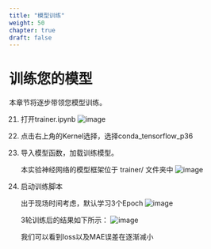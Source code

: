 ```yaml
---
title: "模型训练"
weight: 50
chapter: true
draft: false
---
```


# 训练您的模型    

本章节将逐步带领您模型训练。

21.	打开trainer.ipynb
     ![image](/images/pngs/025.png)
22.	点击右上角的Kernel选择，选择conda_tensorflow_p36

23.	导入模型函数，加载训练模型。

    本实验神经网络的模型框架位于 trainer/ 文件夹中
     ![image](/images/pngs/026.png)

24.	启动训练脚本

    出于现场时间考虑，默认学习3个Epoch
     ![image](/images/pngs/027.png)

    3轮训练后的结果如下所示：
     ![image](/images/pngs/028.png)

    我们可以看到loss以及MAE误差在逐渐减小
